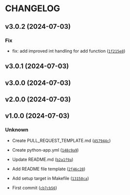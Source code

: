 # CHANGELOG



## v3.0.2 (2024-07-03)

### Fix

* fix: add improved int handling for add function ([`1f215e8`](https://github.com/vfedotovs/poetry-demo-calc/commit/1f215e80170e6f559d42dbae2d4840af634d981b))


## v3.0.1 (2024-07-03)


## v3.0.0 (2024-07-03)


## v2.0.0 (2024-07-03)


## v1.0.0 (2024-07-03)

### Unknown

* Create PULL_REQUEST_TEMPLATE.md ([`457944c`](https://github.com/vfedotovs/poetry-demo-calc/commit/457944c3e724391203d8028ca9c5676569a464d8))

* Create python-app.yml ([`148c9a9`](https://github.com/vfedotovs/poetry-demo-calc/commit/148c9a990f44e537d42797ba4aa988e7a8162441))

* Update README.md ([`b2a1f9a`](https://github.com/vfedotovs/poetry-demo-calc/commit/b2a1f9a3cf5bae90a6cc0816ce4fa71f1655536a))

* Add README file template ([`2f46c28`](https://github.com/vfedotovs/poetry-demo-calc/commit/2f46c287eb6f6c53912c985bd63f19fb466db0d4))

* Add setup target in Makefile ([`13150ca`](https://github.com/vfedotovs/poetry-demo-calc/commit/13150cacf3af804693aaf823bbdd74c06619fc85))

* First commit ([`cb7cb56`](https://github.com/vfedotovs/poetry-demo-calc/commit/cb7cb569d3f450c2dcf3c7d64b7441642741a318))
